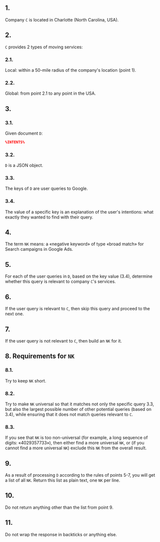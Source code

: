 ## 1. 
Company `C` is located in Charlotte (North Carolina, USA).

## 2.
`C` provides 2 types of moving services:
### 2.1.
Local: within a 50-mile radius of the company's location (point 1).  
### 2.2.
Global: from point 2.1 to any point in the USA.

## 3.
### 3.1.
Given document `D`:
```json
%INTENTS%
```
### 3.2.
`D` is a JSON object.

### 3.3.
The keys of `D` are user queries to Google.

### 3.4.
The value of a specific key is an explanation of the user's intentions: what exactly they wanted to find with their query.

## 4.
The term `NK` means: a «negative keyword» of type «broad match» for Search campaigns in Google Ads.

## 5.
For each of the user queries in `D`, based on the key value (3.4), determine whether this query is relevant to company `C`'s services.

## 6.
If the user query is relevant to `C`, then skip this query and proceed to the next one.

## 7.
If the user query is not relevant to `C`, then build an `NK` for it.

## 8. Requirements for `NK`
### 8.1.
Try to keep `NK` short.
### 8.2.
Try to make `NK` universal so that it matches not only the specific query 3.3, but also the largest possible number of other potential queries (based on 3.4), while ensuring that it does not match queries relevant to `C`.
### 8.3.
If you see that `NK` is too non-universal (for example, a long sequence of digits: «4029357733»), then either find a more universal `NK`, or (if you cannot find a more universal `NK`) exclude this `NK` from the overall result.

## 9.
As a result of processing `D` according to the rules of points 5-7, you will get a list of all `NK`.
Return this list as plain text, one `NK` per line.

## 10.
Do not return anything other than the list from point 9.

## 11.
Do not wrap the response in backticks or anything else.